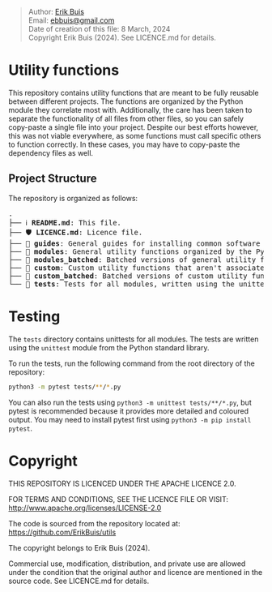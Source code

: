> Author: [Erik Buis](https://github.com/ErikBuis) \
> Email: [ebbuis@gmail.com](mailto:ebbuis@gmail.com) \
> Date of creation of this file: 8 March, 2024 \
> Copyright Erik Buis (2024). See LICENCE.md for details.


# Utility functions
This repository contains utility functions that are meant to be fully reusable between different projects. The functions are organized by the Python module they correlate most with. Additionally, the care has been taken to separate the functionality of all files from other files, so you can safely copy-paste a single file into your project. Despite our best efforts however, this was not viable everywhere, as some functions must call specific others to function correctly. In these cases, you may have to copy-paste the dependency files as well.


## Project Structure
The repository is organized as follows:
<pre>
.
├── ℹ️ <b>README.md</b>: This file.
├── 🛡️ <b>LICENCE.md</b>: Licence file.
├── 📁 <b>guides</b>: General guides for installing common software or other components often required for real-world projects.
├── 📁 <b>modules</b>: General utility functions organized by the Python module they correlate most with. Each file is completely independent from the rest of the files, so you can safely copy-paste a single file into your project.
├── 📁 <b>modules_batched</b>: Batched versions of general utility functions, again organized by their Python module. Note that these functions often have another dependency, such as PyTorch.
├── 📁 <b>custom</b>: Custom utility functions that aren't associated with a specific Python module.
├── 📁 <b>custom_batched</b>: Batched versions of custom utility functions.
└── 📁 <b>tests</b>: Tests for all modules, written using the unittest module from the Python standard library.
</pre>


# Testing
The `tests` directory contains unittests for all modules. The tests are written using the `unittest` module from the Python standard library.

To run the tests, run the following command from the root directory of the repository:
```bash
python3 -m pytest tests/**/*.py
```
You can also run the tests using `python3 -m unittest tests/**/*.py`, but pytest is recommended because it provides more detailed and coloured output. You may need to install pytest first using `python3 -m pip install pytest`.


# Copyright
THIS REPOSITORY IS LICENCED UNDER THE APACHE LICENCE 2.0.

FOR TERMS AND CONDITIONS, SEE THE LICENCE FILE OR VISIT:
http://www.apache.org/licenses/LICENSE-2.0

The code is sourced from the repository located at:
https://github.com/ErikBuis/utils

The copyright belongs to Erik Buis (2024).

Commercial use, modification, distribution, and private use are allowed under
the condition that the original author and licence are mentioned in the source
code. See LICENCE.md for details.
